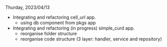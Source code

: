 Thurday, 2023/04/13
- Integrating and refactoring cell_url app.
	+ using db component from pkgs app
- Integrating and refactoring (in progress) simple_curd app.
	+ reorganise folder structure
	+ reorganise code structure (3 layer: handler, service and repository)